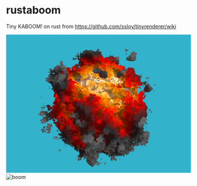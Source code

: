 # rustaboom
Tiny KABOOM! on rust from https://github.com/ssloy/tinyrenderer/wiki

![boom](./out_r.png)
![boom](./boom3.gif)